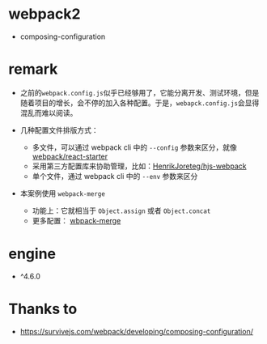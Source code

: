 # webpack2

  + composing-configuration

# remark

  + 之前的`webpack.config.js`似乎已经够用了，它能分离开发、测试环境，但是随着项目的增长，会不停的加入各种配置。于是，`webapck.config.js`会显得混乱而难以阅读。

  + 几种配置文件排版方式：
    - 多文件，可以通过 webpack cli 中的 `--config` 参数来区分，就像 [webpack/react-starter](https://github.com/webpack/react-starter)
    - 采用第三方配置库来协助管理，比如：[HenrikJoreteg/hjs-webpack](https://www.npmjs.com/package/hjs-webpack)
    - 单个文件，通过 webpack cli 中的 `--env` 参数来区分

  + 本案例使用  `webpack-merge`
    - 功能上：它就相当于 `Object.assign` 或者 `Object.concat`
    - 更多配置： [wbpack-merge](https://github.com/survivejs/webpack-merge)




# engine
 - ^4.6.0

# Thanks to

+ https://survivejs.com/webpack/developing/composing-configuration/
